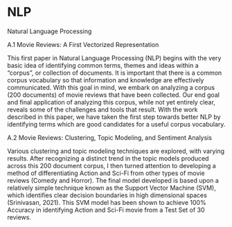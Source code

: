 # NLP
Natural Language Processing

A.1 Movie Reviews: A First Vectorized Representation

This first paper in Natural Language Processing (NLP) begins with the very basic idea of
identifying common terms, themes and ideas within a “corpus”, or collection of documents. It is
important that there is a common corpus vocabulary so that information and knowledge are
effectively communicated. With this goal in mind, we embark on analyzing a corpus (200
documents) of movie reviews that have been collected. Our end goal and final application of
analyzing this corpus, while not yet entirely clear, reveals some of the challenges and tools that
result. With the work described in this paper, we have taken the first step towards better NLP by
identifying terms which are good candidates for a useful corpus vocabulary.

A.2 Movie Reviews: Clustering, Topic Modeling, and Sentiment Analysis

Various clustering and topic modeling techniques are explored, with varying results. After recognizing a
distinct trend in the topic models produced across this 200 document corpus, I then turned
attention to developing a method of differentiating Action and Sci-Fi from other types of movie
reviews (Comedy and Horror). The final model developed is based upon a relatively simple
technique known as the Support Vector Machine (SVM), which identifies clear decision
boundaries in high dimensional spaces (Srinivasan, 2021). This SVM model has been shown to
achieve 100% Accuracy in identifying Action and Sci-Fi movie from a Test Set of 30 reviews.

